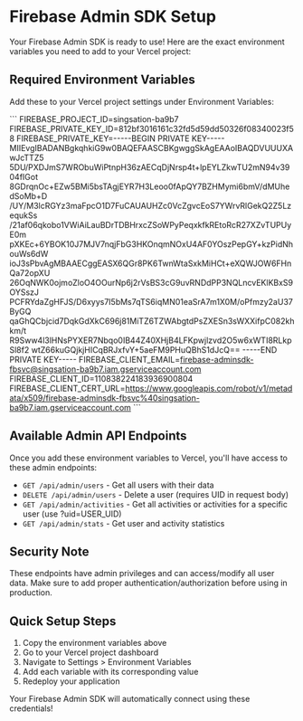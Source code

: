 # Firebase Admin SDK Setup

Your Firebase Admin SDK is ready to use! Here are the exact environment variables you need to add to your Vercel project:

## Required Environment Variables

Add these to your Vercel project settings under Environment Variables:

\`\`\`
FIREBASE_PROJECT_ID=singsation-ba9b7
FIREBASE_PRIVATE_KEY_ID=812bf3016161c32fd5d59dd50326f08340023f58
FIREBASE_PRIVATE_KEY=-----BEGIN PRIVATE KEY-----
MIIEvgIBADANBgkqhkiG9w0BAQEFAASCBKgwggSkAgEAAoIBAQDVUUUXAwJcTTZ5
5DU/PXDJmS7WRObuWiPtnpH36zAECqDjNrsp4t+lpEYLZkwTU2mN94v3904fIGot
8GDrqnOc+EZw5BMi5bsTAgjEYR7H3Leoo0fApQY7BZHMymi6bmV/dMUhedSoMb+D
/UY/M3lcRGYz3maFpcO1D7FuCAUAUHZc0VcZgvcEoS7YWrvRlGekQ2Z5LzequkSs
/21af06qkobo1VWiAiLauBDrTDBHrxcZSoWPyPeqxkfkREtoRcR27XZvTUPUyE0m
pXKEc+6YBOK10J7MJV7nqjFbG3HKOnqmNOxU4AF0YOszPepGY+kzPidNhouWs6dW
ioJ3sPbvAgMBAAECggEASX6QGr8PK6TwnWtaSxkMiHCt+eXQWJOW6FHnQa72opXU
26OqNWK0ojmoZloO4OOurNp6j2rVsBS3cG9uvRNDdPP3NQLncvEKlKBxS9OYSszJ
PCFRYdaZgHFJS/D6xyys7I5bMs7qTS6iqMN01eaSrA7m1X0M/oPfmzy2aU37ByGQ
qaGhQCbjcid7DqkGdXkC696j81MiTZ6TZWAbgtdPsZXESn3sWXXifpC082khkm/t
R9Sww4l3lHNsPYXER7Nbqo0IB44Z40XHjB4LFKpwjlzvd2O5w6xWTI8RLkpSl8f2
wtZ66kuGQjkjHICqBRJxfvY+5aeFM9PHuQBhS1dJcQ==
-----END PRIVATE KEY-----
FIREBASE_CLIENT_EMAIL=firebase-adminsdk-fbsvc@singsation-ba9b7.iam.gserviceaccount.com
FIREBASE_CLIENT_ID=110838224183936900804
FIREBASE_CLIENT_CERT_URL=https://www.googleapis.com/robot/v1/metadata/x509/firebase-adminsdk-fbsvc%40singsation-ba9b7.iam.gserviceaccount.com
\`\`\`

## Available Admin API Endpoints

Once you add these environment variables to Vercel, you'll have access to these admin endpoints:

- `GET /api/admin/users` - Get all users with their data
- `DELETE /api/admin/users` - Delete a user (requires UID in request body)
- `GET /api/admin/activities` - Get all activities or activities for a specific user (use ?uid=USER_UID)
- `GET /api/admin/stats` - Get user and activity statistics

## Security Note

These endpoints have admin privileges and can access/modify all user data. Make sure to add proper authentication/authorization before using in production.

## Quick Setup Steps

1. Copy the environment variables above
2. Go to your Vercel project dashboard
3. Navigate to Settings > Environment Variables
4. Add each variable with its corresponding value
5. Redeploy your application

Your Firebase Admin SDK will automatically connect using these credentials!
